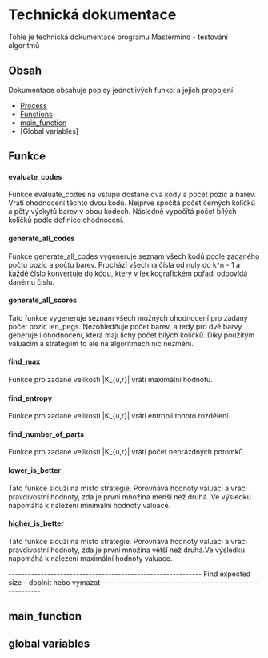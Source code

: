 # Technická dokumentace
Tohle je technická dokumentace programu Mastermind - testování algoritmů

## Obsah
Dokumentace obsahuje popisy jednotlivých funkcí a jejich propojení. 
- [Process](#installation)
- [Functions](#functions)
- [main_function](#main_function)
- [Global variables]

## Funkce

#### evaluate_codes
Funkce evaluate_codes na vstupu dostane dva kódy a počet pozic a barev. Vrátí ohodnocení těchto dvou kódů. Nejprve spočítá počet černých kolíčků a pčty výskytů barev v obou kódech. Následně vypočítá počet bílých kolíčků podle definice ohodnocení. 

#### generate_all_codes
Funkce generate_all_codes vygeneruje seznam všech kódů podle zadaného počtu pozic a počtu barev. Prochází všechna čísla od nuly do k^n - 1 a každé číslo konvertuje do kódu, který v lexikografickém pořadí odpovídá danému číslu. 

#### generate_all_scores
Tato funkce vygeneruje seznam všech možných ohodnocení pro zadaný počet pozic len_pegs. Nezohledňuje počet barev, a tedy pro dvě barvy generuje i ohodnocení, která mají lichý počet bílých kolíčků. Díky použitým valuacím a strategiím to ale na algoritmech nic nezmění.

#### find_max
Funkce pro zadané velikosti |K_{u,r}| vrátí maximální hodnotu. 

#### find_entropy
Funkce pro zadané velikosti |K_{u,r}| vrátí entropii tohoto rozdělení.

#### find_number_of_parts
Funkce pro zadané velikosti |K_{u,r}| vrátí počet neprázdných potomků.

#### lower_is_better
Tato funkce slouží na místo strategie. Porovnává hodnoty valuací a vrací pravdivostní hodnoty, zda je první množina menší než druhá. Ve výsledku napomáhá k nalezení minimální hodnoty valuace.

#### higher_is_better
Tato funkce slouží na místo strategie. Porovnává hodnoty valuací a vrací pravdivostní hodnoty, zda je první množina větší než druhá.Ve výsledku napomáhá k nalezení maximální hodnoty valuace.

------------------------------------------------------------ Find expected size - doplnit nebo vymazat ---- ------------------------------------------------------





## main_function





## global variables





